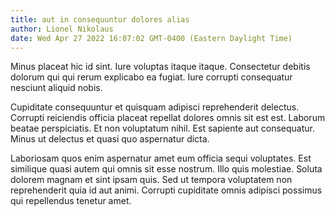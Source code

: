 ```yaml
---
title: aut in consequuntur dolores alias
author: Lionel Nikolaus
date: Wed Apr 27 2022 16:07:02 GMT-0400 (Eastern Daylight Time)
---
```

Minus placeat hic id sint. Iure voluptas itaque itaque. Consectetur debitis dolorum qui qui rerum explicabo ea fugiat. Iure corrupti consequatur nesciunt aliquid nobis.

 Cupiditate consequuntur et quisquam adipisci reprehenderit delectus. Corrupti reiciendis officia placeat repellat dolores omnis sit est est. Laborum beatae perspiciatis. Et non voluptatum nihil. Est sapiente aut consequatur. Minus ut delectus et quasi quo aspernatur dicta.

 Laboriosam quos enim aspernatur amet eum officia sequi voluptates. Est similique quasi autem qui omnis sit esse nostrum. Illo quis molestiae. Soluta dolorem magnam et sint ipsam quis. Sed ut tempora voluptatem non reprehenderit quia id aut animi. Corrupti cupiditate omnis adipisci possimus qui repellendus tenetur amet.
